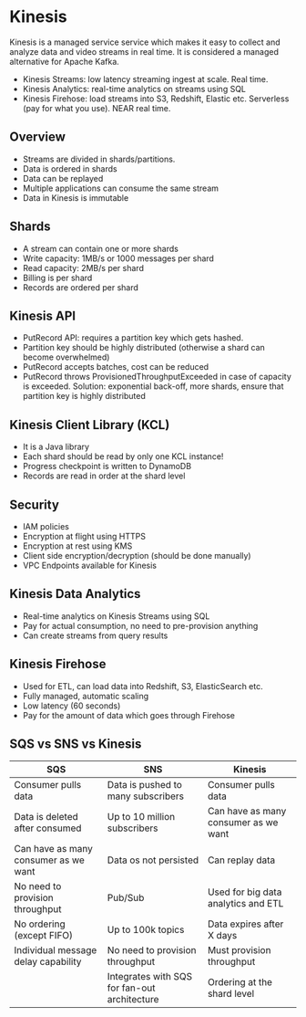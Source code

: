 # Kinesis

Kinesis is a managed service service which makes it easy to collect and analyze data and video streams in real time. It is considered a managed alternative for Apache Kafka.

- Kinesis Streams: low latency streaming ingest at scale. Real time.
- Kinesis Analytics: real-time analytics on streams using SQL
- Kinesis Firehose: load streams into S3, Redshift, Elastic etc. Serverless (pay for what you use). NEAR real time. 

## Overview

- Streams are divided in shards/partitions.
- Data is ordered in shards
- Data can be replayed
- Multiple applications can consume the same stream
- Data in Kinesis is immutable

## Shards

- A stream can contain one or more shards
- Write capacity: 1MB/s or 1000 messages per shard
- Read capacity: 2MB/s per shard
- Billing is per shard
- Records are ordered per shard

## Kinesis API

- PutRecord API: requires a partition key which gets hashed.
- Partition key should be highly distributed (otherwise a shard can become overwhelmed)
- PutRecord accepts batches, cost can be reduced
- PutRecord throws ProvisionedThroughputExceeded in case of capacity is exceeded. Solution: exponential back-off, more shards, ensure that partition key is highly distributed

## Kinesis Client Library (KCL)

- It is a Java library
- Each shard should be read by only one KCL instance!
- Progress checkpoint is written to DynamoDB
- Records are read in order at the shard level


## Security

- IAM policies
- Encryption at flight using HTTPS
- Encryption at rest using KMS
- Client side encryption/decryption (should be done manually)
- VPC Endpoints available for Kinesis

## Kinesis Data Analytics

- Real-time analytics on Kinesis Streams using SQL
- Pay for actual consumption, no need to pre-provision anything
- Can create streams from query results

## Kinesis Firehose

- Used for ETL, can load data into Redshift, S3, ElasticSearch etc.
- Fully managed, automatic scaling
- Low latency (60 seconds)
- Pay for the amount of data which goes through Firehose

## SQS vs SNS vs Kinesis

| SQS                                  | SNS                                           | Kinesis                              |
| -------------------------------------| --------------------------------------------- | ------------------------------------ |
| Consumer pulls data                  | Data is pushed to many subscribers            | Consumer pulls data                  |
| Data is deleted after consumed       | Up to 10 million subscribers                  | Can have as many consumer as we want |
| Can have as many consumer as we want | Data os not persisted                         | Can replay data                      |
| No need to provision throughput      | Pub/Sub                                       | Used for big data analytics and ETL  |
| No ordering (except FIFO)            | Up to 100k topics                             | Data expires after X days            |
| Individual message delay capability  | No need to provision throughput               | Must provision throughput            |
|                                      | Integrates with SQS for fan-out architecture  | Ordering at the shard level          |
